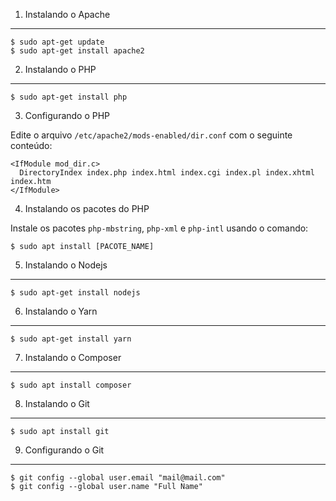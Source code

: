 1. Instalando o Apache
----------------------

```
$ sudo apt-get update
$ sudo apt-get install apache2
```


2. Instalando o PHP
----------------------

```
$ sudo apt-get install php
```


3. Configurando o PHP

Edite o arquivo `/etc/apache2/mods-enabled/dir.conf` com o seguinte conteúdo:

```
<IfModule mod_dir.c>
  DirectoryIndex index.php index.html index.cgi index.pl index.xhtml index.htm
</IfModule>
```


4. Instalando os pacotes do PHP

Instale os pacotes `php-mbstring`, `php-xml` e `php-intl` usando o comando:

```
$ sudo apt install [PACOTE_NAME]
```


5. Instalando o Nodejs
----------------------

```
$ sudo apt-get install nodejs
```


6. Instalando o Yarn
--------------------

```
$ sudo apt-get install yarn
```


7. Instalando o Composer
------------------------

```
$ sudo apt install composer
```


8. Instalando o Git
-------------------

```
$ sudo apt install git
```


9. Configurando o Git
---------------------

```
$ git config --global user.email "mail@mail.com"
$ git config --global user.name "Full Name"
```
